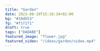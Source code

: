 ```yaml
---
title: "Garden"
date: 2023-08-10T15:18:34+02:00
bg: "#18db53"
fg: "#f1f1f1"
draft: true
tags: ["DADABE"]
featured_image: "flower.jpg"
featured_video: "/ideas/garden/video.mp4"
---
```


